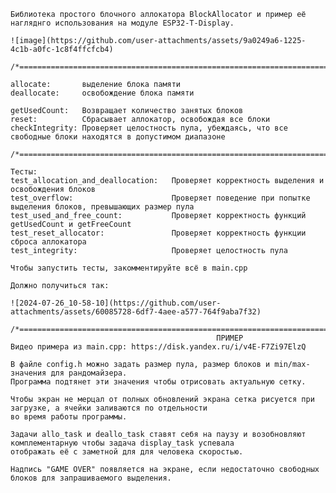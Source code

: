     Библиотека простого блочного аллокатора BlockAllocator и пример её нагляднго использования на модуле ESP32-T-Display.

    ![image](https://github.com/user-attachments/assets/9a0249a6-1225-4c1b-a0fc-1c8f4ffcfcb4)

    /*===================================================================================================================*/

    allocate:       выделение блока памяти
    deallocate:     освобождение блока памяти
    
    getUsedCount:   Возвращает количество занятых блоков
    reset:          Сбрасывает аллокатор, освобождая все блоки
    checkIntegrity: Проверяет целостность пула, убеждаясь, что все свободные блоки находятся в допустимом диапазоне
    
    /*===================================================================================================================*/
    
    Тесты:
    test_allocation_and_deallocation:   Проверяет корректность выделения и освобождения блоков
    test_overflow:                      Проверяет поведение при попытке выделения блоков, превышающих размер пула
    test_used_and_free_count:           Проверяет корректность функций getUsedCount и getFreeCount
    test_reset_allocator:               Проверяет корректность функции сброса аллокатора
    test_integrity:                     Проверяет целостность пула

    Чтобы запустить тесты, закомментируйте всё в main.cpp

    Должно получиться так:

    ![2024-07-26_10-58-10](https://github.com/user-attachments/assets/60085728-6df7-4aee-a577-764f9aba7f32)

    /*===================================================================================================================*/
                                                  ПРИМЕР
    Видео примера из main.cpp: https://disk.yandex.ru/i/v4E-F7Zi97ElzQ
    
    В файле config.h можно задать размер пула, размер блоков и min/max-значения для рандомайзера.
    Программа подтянет эти значения чтобы отрисовать актуальную сетку.
    
    Чтобы экран не мерцал от полных обновлений экрана сетка рисуется при загрузке, а ячейки заливаются по отдельности
    во время работы программы.
    
    Задачи allo_task и deallo_task ставят себя на паузу и возобновляют комплементарную чтобы задача display_task успевала 
    отображать её с заметной для для человека скоростью.

    Надпись "GAME OVER" появляется на экране, если недостаточно свободных блоков для запрашиваемого выделения.
